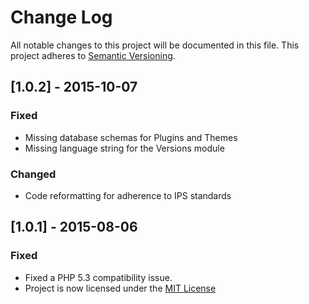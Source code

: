 # Change Log
All notable changes to this project will be documented in this file.
This project adheres to [Semantic Versioning](http://semver.org/).


## [1.0.2] - 2015-10-07
### Fixed
- Missing database schemas for Plugins and Themes
- Missing language string for the Versions module

### Changed
- Code reformatting for adherence to IPS standards


## [1.0.1] - 2015-08-06
### Fixed
- Fixed a PHP 5.3 compatibility issue.
- Project is now licensed under the [MIT License](http://opensource.org/licenses/MIT)